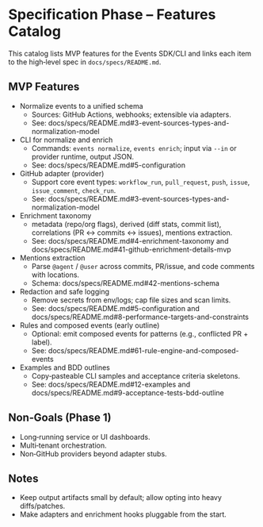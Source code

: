 # Specification Phase – Features Catalog

This catalog lists MVP features for the Events SDK/CLI and links each item to the high‑level spec in `docs/specs/README.md`.

## MVP Features

- Normalize events to a unified schema
  - Sources: GitHub Actions, webhooks; extensible via adapters.
  - See: docs/specs/README.md#3-event-sources-types-and-normalization-model
- CLI for normalize and enrich
  - Commands: `events normalize`, `events enrich`; input via `--in` or provider runtime, output JSON.
  - See: docs/specs/README.md#5-configuration
- GitHub adapter (provider)
  - Support core event types: `workflow_run`, `pull_request`, `push`, `issue`, `issue_comment`, `check_run`.
  - See: docs/specs/README.md#3-event-sources-types-and-normalization-model
- Enrichment taxonomy
  - metadata (repo/org flags), derived (diff stats, commit list), correlations (PR ↔ commits ↔ issues), mentions extraction.
  - See: docs/specs/README.md#4-enrichment-taxonomy and docs/specs/README.md#41-github-enrichment-details-mvp
- Mentions extraction
  - Parse `@agent` / `@user` across commits, PR/issue, and code comments with locations.
  - Schema: docs/specs/README.md#42-mentions-schema
- Redaction and safe logging
  - Remove secrets from env/logs; cap file sizes and scan limits.
  - See: docs/specs/README.md#5-configuration and docs/specs/README.md#8-performance-targets-and-constraints
- Rules and composed events (early outline)
  - Optional: emit composed events for patterns (e.g., conflicted PR + label).
  - See: docs/specs/README.md#61-rule-engine-and-composed-events
- Examples and BDD outlines
  - Copy‑pasteable CLI samples and acceptance criteria skeletons.
  - See: docs/specs/README.md#12-examples and docs/specs/README.md#9-acceptance-tests-bdd-outline

## Non‑Goals (Phase 1)

- Long‑running service or UI dashboards.
- Multi‑tenant orchestration.
- Non‑GitHub providers beyond adapter stubs.

## Notes

- Keep output artifacts small by default; allow opting into heavy diffs/patches.
- Make adapters and enrichment hooks pluggable from the start.

